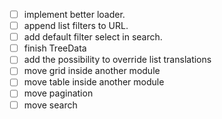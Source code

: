 - [ ] implement better loader.
- [ ] append list filters to URL.
- [ ] add default filter select in search.
- [ ] finish TreeData
- [ ] add the possibility to override list translations
- [ ] move grid inside another module
- [ ] move table inside another module
- [ ] move pagination
- [ ] move search
